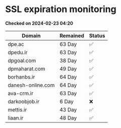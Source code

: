 # SSL expiration monitoring

**Checked on 2024-02-23 04:20**

| Domain | Remained | Status       |
|--------|----------|--------------|
| dpe.ac     | 63 Day   | ✅ |
| dpedu.ir     | 63 Day   | ✅ |
| dpgoal.com     | 38 Day   | ✅ |
| dpmaharat.com     | 49 Day   | ✅ |
| borhanbs.ir     | 64 Day   | ✅ |
| danesh-online.com     | 64 Day   | ✅ |
| ava-crm.ir     | 63 Day   | ✅ |
| darkoobjob.ir     | 6 Day   | ❌ |
| mettis.ir     | 43 Day   | ✅ |
| liaan.ir     | 48 Day   | ✅ |
